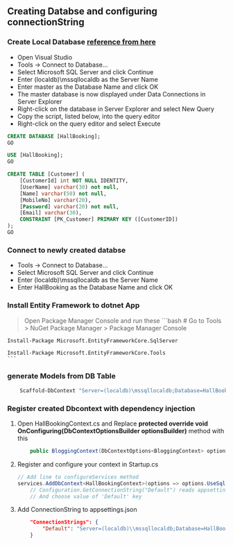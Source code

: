 ﻿## **Creating Databse and configuring connectionString**
### Create Local Database [reference from here](https://docs.microsoft.com/en-us/ef/core/get-started/aspnetcore/existing-db)
* Open Visual Studio
* Tools -> Connect to Database...
* Select Microsoft SQL Server and click Continue
* Enter (localdb)\mssqllocaldb as the Server Name
* Enter master as the Database Name and click OK
* The master database is now displayed under Data Connections in Server Explorer
* Right-click on the database in Server Explorer and select New Query
* Copy the script, listed below, into the query editor
* Right-click on the query editor and select Execute

```sql
CREATE DATABASE [HallBooking];
GO

USE [HallBooking];
GO

CREATE TABLE [Customer] (
    [CustomerId] int NOT NULL IDENTITY,
    [UserName] varchar(30) not null,
    [Name] varchar(50) not null,
    [MobileNo] varchar(20),
    [Password] varchar(20) not null,
    [Email] varchar(30),
    CONSTRAINT [PK_Customer] PRIMARY KEY ([CustomerID])
);
GO
```

### Connect to newly created databse
* Tools -> Connect to Database...
* Select Microsoft SQL Server and click Continue
* Enter (localdb)\mssqllocaldb as the Server Name
* Enter HallBooking as the Database Name and click OK

### Install Entity Framework to dotnet App
> Open Package Manager Console and run these
    ```bash
    # Go to Tools > NuGet Package Manager > Package Manager Console
    
    Install-Package Microsoft.EntityFrameworkCore.SqlServer

    Install-Package Microsoft.EntityFrameworkCore.Tools
    ```

### generate Models from DB Table
```cmd
    Scaffold-DbContext "Server=(localdb)\mssqllocaldb;Database=HallBooking;Trusted_Connection=True;" Microsoft.EntityFrameworkCore.SqlServer -OutputDir Models
```


### Register created Dbcontext with dependency injection
1. Open HallBookingContext.cs and Replace __protected override void OnConfiguring(DbContextOptionsBuilder optionsBuilder)__ method with this
    ```cs
        public BloggingContext(DbContextOptions<BloggingContext> options): base(options){ }
    ```
2. Register and configure your context in Startup.cs
    ```cs
    // Add line to configureServices method
    services.AddDbContext<HallBookingContext>(options => options.UseSqlServer(Configuration.GetConnectionString("Default"))); 
        // Configuration.GetConnectionString("Default") reads appsettings.json file.
        // And choose value of 'Default' key 
    ```
3. Add ConnectionString to appsettings.json
    ```json
        "ConnectionStrings": {
            "Default": "Server=(localdb)\\mssqllocaldb;Database=HallBooking;Trusted_Connection=True;MultipleActiveResultSets=true"
        }
    ```

